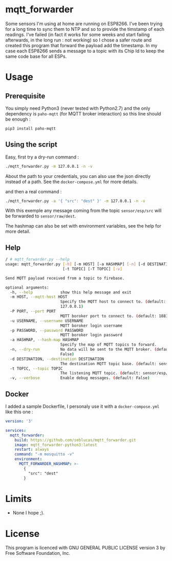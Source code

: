 # mqtt_forwarder

Some sensors I'm using at home are running on ESP8266. I've been trying for a long time to sync them to NTP and so to provide the timstamp of each readings. I've failed (in fact it works for some weeks and start failing afterwards, in the long run : not working) so I chose a safer route and created this program that forward the payload add the timestamp. In my case each ESP8266 sends a message to a topic with its Chip Id to keep the same code base for all ESPs.

# Usage

## Prerequisite

You simply need Python3 (never tested with Python2.7) and the only dependency is `paho-mqtt` (for MQTT broker interaction) so this line should be enough  :

```bash
pip3 install paho-mqtt
```

## Using the script

Easy, first try a dry-run command :

```bash
./mqtt_forwarder.py -m 127.0.0.1 -n -v
```

About the path to your credentials, you can also use the json directly instead of a path. See the `docker-compose.yml` for more details.

and then a real command :

```bash
./mqtt_forwarder.py -a '{ "src": "dest" }' -m 127.0.0.1 -n -v
```

With this exemple any message coming from the topic `sensor/esp/src` will be forwarded to `sensor/raw/dest`.

The hashmap can also be set with environment variables, see the help for more detail.

## Help

```bash
/ # mqtt_forwarder.py --help
usage: mqtt_forwarder.py [-h] [-m HOST] [-a HASHMAP] [-n] [-d DESTINATION]
                         [-t TOPIC] [-T TOPIC] [-v]

Send MQTT payload received from a topic to firebase.

optional arguments:
  -h, --help            show this help message and exit
  -m HOST, --mqtt-host HOST
                        Specify the MQTT host to connect to. (default:
                        127.0.0.1)
  -P PORT, --port PORT
                        MQTT boroker port to connect to. (default: 1883)
  -u USERNAME, --username USERNAME
                        MQTT boroker login username
  -p PASSWORD, --password PASSWORD
                        MQTT boroker login password
  -a HASHMAP, --hash-map HASHMAP
                        Specify the map of MQTT topics to forward.
  -n, --dry-run         No data will be sent to the MQTT broker. (default:
                        False)
  -d DESTINATION, --destination DESTINATION
                        The destination MQTT topic base. (default: sensor/raw)
  -t TOPIC, --topic TOPIC
                        The listening MQTT topic. (default: sensor/esp/#)
  -v, --verbose         Enable debug messages. (default: False)
```

## Docker

I added a sample Dockerfile, I personaly use it with a `docker-compose.yml` like this one :

```yml
version: '3'

services:
  mqtt_forwarder:
    build: https://github.com/seblucas/mqtt_forwarder.git
    image: mqtt_forwarder-python3:latest
    restart: always
    command: "-m mosquitto -v"
    environment:
      MQTT_FORWARDER_HASHMAP: >-
        {
          "src": "dest"
        }
```


# Limits

 * None I hope ;).

# License

This program is licenced with GNU GENERAL PUBLIC LICENSE version 3 by Free Software Foundation, Inc.

